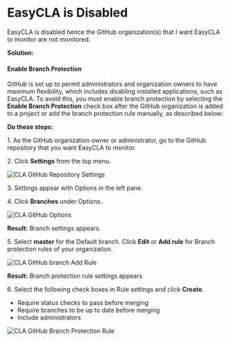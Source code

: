 # EasyCLA is Disabled

EasyCLA is disabled hence the GitHub organization(s) that I want EasyCLA to monitor are not monitored.

**Solution:**

#### **Enable Branch Protection**

GitHub is set up to permit administrators and organization owners to have maximum flexibility, which includes disabling installed applications, such as EasyCLA. To avoid this, you must enable branch protection by selecting the **Enable Branch Protection** check box after the GitHub organization is added to a project or add the branch protection rule manually, as described below:

**Do these steps:**

1\. As the GitHub organization owner or administrator, go to the GitHub repository that you want EasyCLA to monitor.

2\. Click **Settings** from the top menu.

![CLA GitHub Repository Settings](broken-reference)

3\. Settings appear with Options in the left pane.

4\. Click **Branches** under Options.

![CLA GitHub Options](broken-reference)

**Result:** Branch settings appears.

5\. Select **master** for the Default branch. Click **Edit** or **Add rule** for Branch protection rules of your organization.

![CLA GitHub branch Add Rule](broken-reference)

**Result:** Branch protection rule settings appears

6\. Select the following check boxes in Rule settings and click **Create**.

* Require status checks to pass before merging
* Require branches to be up to date before merging
* Include administrators

![CLA GitHub Branch Protection Rule](broken-reference)

